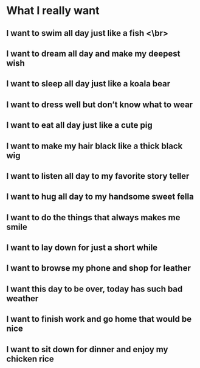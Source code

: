# What I really want
## I want to swim all day just like a fish <\br>
## I want to dream all day and make my deepest wish
## I want to sleep all day just like a koala bear
## I want to dress well but don’t know what to wear
## I want to eat all day just like a cute pig
## I want to make my hair black like a thick black wig
## I want to listen all day to my favorite story teller
## I want to hug all day to my handsome sweet fella
## I want to do the things that always makes me smile
## I want to lay down for just a short while
## I want to browse my phone and shop for leather
## I want this day to be over, today has such bad weather
## I want to finish work and go home that would be nice
## I want to sit down for dinner and enjoy my chicken rice
